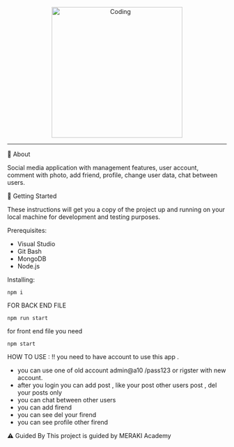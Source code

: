 <p align="center">
  <img width="300" src="https://res.cloudinary.com/dmhvb05w3/image/upload/v1693739772/p4/mq8w96lue7ze9ag1o5bw.png" alt="Coding">
</p>


___

🧐 About

Social media application with management features, user account, comment with photo, add friend, profile, change user data, chat between users.


🏁 Getting Started

These instructions will get you a copy of the project up and running on your local machine for development and testing purposes.

Prerequisites:
- Visual Studio
- Git Bash
- MongoDB
- Node.js

Installing:

```
npm i
```
FOR BACK END FILE 
```
npm run start
```
for front end file you need 
```
npm start
```

HOW TO USE :
!! you need to have account to use this app .
- you can use one of old account admin@a10 /pass123 or rigster with new account.
- after you login you can add post , like your post other users post , del your posts only
- you can chat between other users
- you can add firend
- you can see del your firend
- you can see profile other firend

⚠️ Guided By
This project is guided by  MERAKI Academy
                                    
